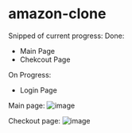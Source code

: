 # amazon-clone
 
Snipped of current progress:
Done:
- Main Page
- Chekcout Page

On Progress:
- Login Page

Main page:
![image](https://user-images.githubusercontent.com/91236027/200954282-de7b5965-2d47-4a6f-8e82-ab12fa4c515e.png)

Checkout page:
![image](https://user-images.githubusercontent.com/91236027/200960757-7ba0134d-7aa8-4ab7-bac2-416143498f89.png)
